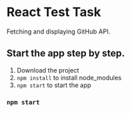 # React Test Task
Fetching and displaying  GitHub API.

## Start the app step by step.
1. Download the project
2. `npm install` to install node_modules
3. `npm start` to start the app

### `npm start`

